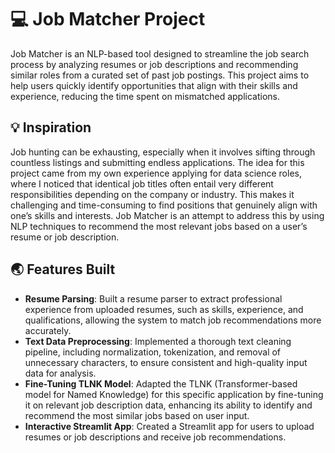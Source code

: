 # 💻 Job Matcher Project

Job Matcher is an NLP-based tool designed to streamline the job search process by analyzing resumes or job descriptions and recommending similar roles from a curated set of past job postings. This project aims to help users quickly identify opportunities that align with their skills and experience, reducing the time spent on mismatched applications.

## 💡 Inspiration

Job hunting can be exhausting, especially when it involves sifting through countless listings and submitting endless applications. The idea for this project came from my own experience applying for data science roles, where I noticed that identical job titles often entail very different responsibilities depending on the company or industry. This makes it challenging and time-consuming to find positions that genuinely align with one’s skills and interests. Job Matcher is an attempt to address this by using NLP techniques to recommend the most relevant jobs based on a user’s resume or job description.

## 🌏 Features Built
- **Resume Parsing**: Built a resume parser to extract professional experience from uploaded resumes, such as skills, experience, and qualifications, allowing the system to match job recommendations more accurately.
- **Text Data Preprocessing**: Implemented a thorough text cleaning pipeline, including normalization, tokenization, and removal of unnecessary characters, to ensure consistent and high-quality input data for analysis.
- **Fine-Tuning TLNK Model**: Adapted the TLNK (Transformer-based model for Named Knowledge) for this specific application by fine-tuning it on relevant job description data, enhancing its ability to identify and recommend the most similar jobs based on user input.
- **Interactive Streamlit App**: Created a Streamlit app for users to upload resumes or job descriptions and receive job recommendations. 

